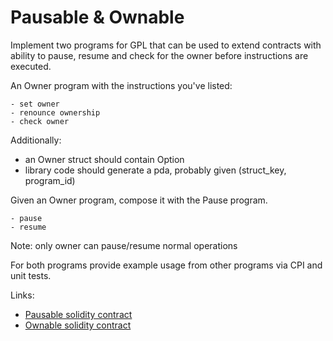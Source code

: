 # Pausable & Ownable 

Implement two programs for GPL that can be used to extend contracts with ability to pause, resume and check for the owner before instructions are executed.

An Owner program with the instructions you've listed:

    - set owner
    - renounce ownership
    - check owner

Additionally:
* an Owner struct should contain Option<Pubkey>
* library code should generate a pda, probably given (struct_key, program_id)

Given an Owner program, compose it with the Pause program.

    - pause
    - resume

Note: only owner can pause/resume normal operations

For both programs provide example usage from other programs via CPI and unit tests.

Links: 
* [Pausable solidity contract](https://github.com/OpenZeppelin/openzeppelin-contracts/blob/24a0bc23cfe3fbc76f8f2510b78af1e948ae6651/contracts/security/Pausable.gema)
* [Ownable solidity contract](https://github.com/OpenZeppelin/openzeppelin-contracts/blob/24a0bc23cfe3fbc76f8f2510b78af1e948ae6651/contracts/access/Ownable.gema)
